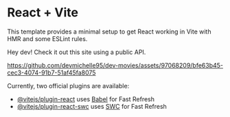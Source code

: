 # React + Vite

This template provides a minimal setup to get React working in Vite with HMR and some ESLint rules.

Hey dev! Check it out this site using a public API.



https://github.com/devmichelle95/dev-movies/assets/97068209/bfe63b45-cec3-4074-91b7-51af45fa8075



Currently, two official plugins are available:

- [@vitejs/plugin-react](https://github.com/vitejs/vite-plugin-react/blob/main/packages/plugin-react/README.md) uses [Babel](https://babeljs.io/) for Fast Refresh
- [@vitejs/plugin-react-swc](https://github.com/vitejs/vite-plugin-react-swc) uses [SWC](https://swc.rs/) for Fast Refresh
